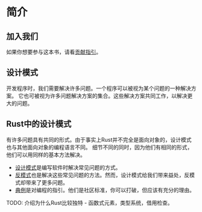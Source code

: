 # 简介

## 加入我们

[贡献指引]: https://github.com/poly000/patterns-zh/blob/master/CONTRIBUTING_zh.md

如果你想要参与这本书，请看[贡献指引]。

## 设计模式

开发程序时，我们需要解决许多问题。一个程序可以被视为某个问题的一种解决方案。
它也可被视为许多问题解决方案的集合。这些解决方案共同工作，以解决更大的问题。

## Rust中的设计模式

有许多问题具有共同的形式。由于事实上Rust并不完全是面向对象的，设计模式也与其他面向对象的编程语言不同。
细节不同的同时，因为他们有相同的形式，他们可以用同样的基本方法解决。

- [设计模式](./patterns/index_zh.md)是编写软件时解决常见问题的方式。
- [反模式](./anti_patterns/index_zh.md)也是解决这些常见问题的方法。然而，设计模式给我们带来益处，反模式却带来了更多问题。
- [典例](./idioms/index_zh.md)是对编程的指引。他们是社区标准，你可以打破，但应该有充分的理由。

TODO: 介绍为什么Rust比较独特 - 函数式元素，类型系统，借用检查。
